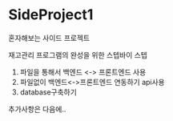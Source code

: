 # SideProject1
혼자해보는 사이드 프로젝트

재고관리 프로그램의 완성을 위한 스텝바이 스텝

1. 파일을 통해서 백엔드 <-> 프론트엔드 사용
2. 파일없이 백엔드<->프론트엔드 연동하기 api사용
3. database구축하기

추가사항은 다음에..
